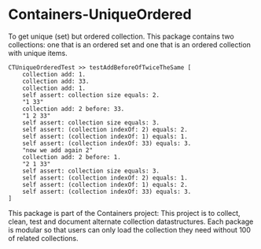 # Containers-UniqueOrdered
To get unique (set) but ordered collection.
This package contains two collections: one that is an ordered set and one that is an ordered collection with unique items. 

```
CTUniqueOrderedTest >> testAddBeforeOfTwiceTheSame [
	collection add: 1.
	collection add: 33.
	collection add: 1.
	self assert: collection size equals: 2. 
	"1 33"
	collection add: 2 before: 33.
	"1 2 33"
	self assert: collection size equals: 3. 
	self assert: (collection indexOf: 2) equals: 2.
	self assert: (collection indexOf: 1) equals: 1.
	self assert: (collection indexOf: 33) equals: 3.
	"now we add again 2"
	collection add: 2 before: 1.
	"2 1 33"
	self assert: collection size equals: 3. 
	self assert: (collection indexOf: 2) equals: 1.
	self assert: (collection indexOf: 1) equals: 2.
	self assert: (collection indexOf: 33) equals: 3.
]
```



This package is part of the Containers project: This project is to collect, clean, test and document alternate collection datastructures. 
Each package is modular so that users can only load the collection they need without 100 of related collections.
